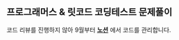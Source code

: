 ## 프로그래머스 & 릿코드 코딩테스트 문제풀이

코드 리뷰를 진행하지 않아 9월부터 **[노션](https://www.notion.so/donganstudy/2020-8be4f4822e294e25884d882513717121)** 에서 코드를 관리합니다.



